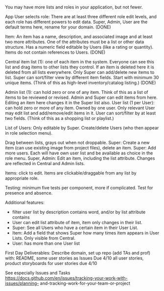 You may have more lists and roles in your application, but not fewer.

App User selects role: There are at least three different role edit
levels, and each role has different powers to edit data. Super, Admin,
User are the default terms here, rename for your domain. (DONE)

Item: An item has a name, description, and associated image and at least
two more attributes. One of the attributes must be a list or other data
structure. Has a numeric field editable by Users (like a rating or
quantity). Items do not contain references to Users. (DONE)

Central item list (1): one of each item in the system. Everyone can see
this list and drag items to other lists they control. If an item is
deleted here it is deleted from all lists everywhere. Only Super can
add/delete new items to list. Super can sort/filter view by different item
fields. Start with minimum 30 unique items. (Think of this as high-level
inventory/catalog listing.) (DONE)

Admin list (1): can hold zero or one of any item. Think of this as a list
of items to be reviewed or revised. Admin and Super can edit items from
here. Editing an item here changes it in the Super list also.
User list (1 per User): can hold zero or more of any item. Owned by one
user. Only relevant User may edit list and add/remove/edit items in it.
User can sort/filter by at least two fields. (Think of this as a shopping
list or playlist.)

List of Users: Only editable by Super. Create/delete Users (who then
appear in role selection menu).

Drag between lists, grays out when not droppable.
Super: Create a new item (can use existing image from project files),
delete an item.
Super: Add more users. Each will have own user list and be available as
choice in the role menu.
Super, Admin: Edit an item, including the list attribute. Changes are
reflected in Central and Admin lists.

Items: click to edit. Items are clickable/draggable from any list by
appropriate role.

Testing: minimum five tests per component, more if complicated. Test for
presence and absence.

Additional features:

-   filter user list by description contains word, and/or by list attribute
    contains
-   User can edit list attribute of item, item only changes in their list.
-   Super: See all Users who have a certain item in their User List.
-   Item: Add a field that shows Super how many times item appears in User
    Lists. Only visible from Central.
-   User: has more than one User list

First Day Deliverables: Describe domain, set up repo (add TAs and prof)
with: README, some user stories as Issues
Due 4/10 all user stories, product storyboards for user stories due 4/10

See especially Issues and Tasks
https://docs.github.com/en/issues/tracking-your-work-with-issues/planning-
and-tracking-work-for-your-team-or-project
